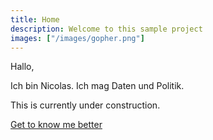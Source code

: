 ```yaml
---
title: Home
description: Welcome to this sample project
images: ["/images/gopher.png"]
---
```


Hallo,

Ich bin Nicolas. Ich mag Daten und Politik.

This is currently under construction.


[Get to know me better](/about "Get to know me better")